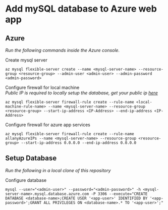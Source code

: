 # Add mySQL database to Azure web app

## Azure
*Run the following commands inside the Azure console.*

Create mysql server
```
az mysql flexible-server create --name <mysql-server-name> --resource-group <resource-group> --admin-user <admin-user> --admin-password <admin-password>
```

Configure firewall for local machine  
*Public IP is required to locally setup the database, get your public ip [here](https://ipinfo.io/ip)*
```
az mysql flexible-server firewall-rule create --rule-name <local-machine-rule-name> --name <mysql-server-name> --resource-group <resource-group> --start-ip-address <IP-Address> --end-ip-address <IP-Address>
```

Configure firewall for azure app services
```
az mysql flexible-server firewall-rule create --rule-name allanyAzureIPs --name <mysql-server-name> --resource-group <resource-group> --start-ip-address 0.0.0.0 --end-ip-address 0.0.0.0
```

## Setup Database
*Run the following in a local clone of this repository*

Configure database
```
mysql --user="<admin-user>" --password="<admin-password>" -h <mysql-server-name>.mysql.database.azure.com -P 3306 --execute="CREATE DATABASE <database-name>;CREATE USER '<app-user>' IDENTIFIED BY '<app-password>';GRANT ALL PRIVILEGES ON <database-name>.* TO '<app-user>';"
```